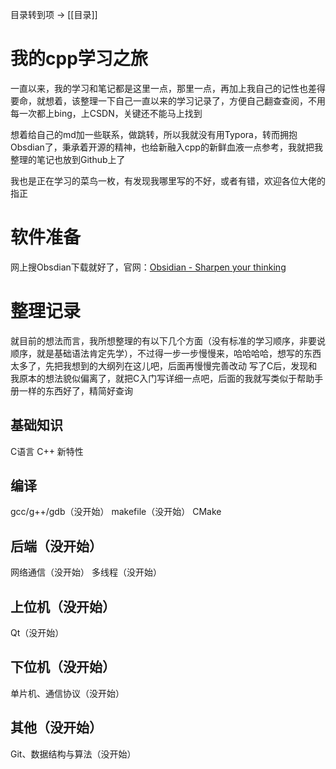 目录转到项 -> [[目录]]

# 我的cpp学习之旅

一直以来，我的学习和笔记都是这里一点，那里一点，再加上我自己的记性也差得要命，就想着，该整理一下自己一直以来的学习记录了，方便自己翻查查阅，不用每一次都上bing，上CSDN，关键还不能马上找到

想着给自己的md加一些联系，做跳转，所以我就没有用Typora，转而拥抱Obsdian了，秉承着开源的精神，也给新融入cpp的新鲜血液一点参考，我就把我整理的笔记也放到Github上了

我也是正在学习的菜鸟一枚，有发现我哪里写的不好，或者有错，欢迎各位大佬的指正

# 软件准备

网上搜Obsdian下载就好了，官网：[Obsidian - Sharpen your thinking](https://obsidian.md/)

# 整理记录

就目前的想法而言，我所想整理的有以下几个方面（没有标准的学习顺序，非要说顺序，就是基础语法肯定先学），不过得一步一步慢慢来，哈哈哈哈，想写的东西太多了，先把我想到的大纲列在这儿吧，后面再慢慢完善改动
写了C后，发现和我原本的想法貌似偏离了，就把C入门写详细一点吧，后面的我就写类似于帮助手册一样的东西好了，精简好查询

## 基础知识

C语言
C++
新特性

## 编译

gcc/g++/gdb（没开始）
makefile（没开始）
CMake

## 后端（没开始）

网络通信（没开始）
多线程（没开始）

## 上位机（没开始）

Qt（没开始）

## 下位机（没开始）

单片机、通信协议（没开始）

## 其他（没开始）

Git、数据结构与算法（没开始）
